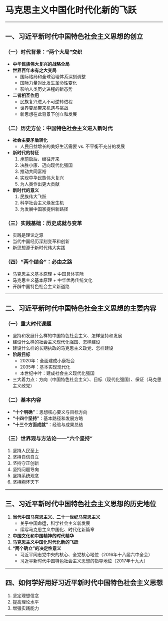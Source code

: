 # 马克思主义中国化时代化新的飞跃

---

## 一、习近平新时代中国特色社会主义思想的创立

### （一）时代背景：“两个大局”交织
- **中华民族伟大复兴的战略全局**
- **世界百年未有之大变局**
    - 国际格局和全球治理体系深刻调整
    - 国际力量对比发生革命性变化
    - 影响人类历史进程的新态势
- **二者相互作用**
    - 民族复兴进入不可逆转进程
    - 世界变局带来机遇与挑战
    - 新思想在此背景下创立和发展

### （二）历史方位：中国特色社会主义进入新时代
- **社会主要矛盾转化**
    - 人民日益增长的美好生活需要 vs. 不平衡不充分的发展
- **新时代的特征**
    1. 承前启后、继往开来
    2. 决胜小康、迈向现代化强国
    3. 推动共同富裕
    4. 实现中华民族伟大复兴
    5. 为人类作出更大贡献
- **新时代的意义**
    1. 民族伟大飞跃
    2. 科学社会主义焕发生机
    3. 为发展中国家提供新路径

### （三）实践基础：历史成就与变革
- 实践是理论之源
- 当代中国经历深刻变革和创新
- 新思想源于新时代伟大实践

### （四）“两个结合”：必由之路
- 马克思主义基本原理 + 中国具体实际
- 马克思主义基本原理 + 中华优秀传统文化
- 开辟中国特色社会主义新道路

---

## 二、习近平新时代中国特色社会主义思想的主要内容

### （一）重大时代课题
- 坚持和发展什么样的中国特色社会主义、怎样坚持和发展
- 建设什么样的社会主义现代化强国、怎样建设
- 建设什么样的长期执政的马克思主义政党、怎样建设
- **阶段目标**
    - 2020年：全面建成小康社会
    - 2035年：基本实现现代化
    - 本世纪中叶：建成社会主义现代化强国
- 三大着力点：方向（中国特色社会主义）、目标（现代化强国）、保证（马克思主义政党）

### （二）基本内容
- **“十个明确”**：思想核心要义与目标方向
- **“十四个坚持”**：基本路径和发展方略
- **“十三个方面成就”**：经验与成果总结

### （三）世界观与方法论——“六个坚持”
1. 坚持人民至上
2. 坚持自信自立
3. 坚持守正创新
4. 坚持问题导向
5. 坚持系统观念
6. 坚持胸怀天下

---

## 三、习近平新时代中国特色社会主义思想的历史地位

1. **当代中国马克思主义、二十一世纪马克思主义**
    - 关乎中国命运，科学社会主义新发展
    - 续写马克思主义中国化、时代化新篇章
2. **中国文化和中国精神的时代精华**
3. **马克思主义中国化时代化新的飞跃**
4. **“两个确立”的决定性意义**
    - 习近平同志党中央的核心、全党核心地位（2016年十八届六中全会）
    - 习近平新时代中国特色社会主义思想的指导地位（2017年十九大）

---

## 四、如何学好用好习近平新时代中国特色社会主义思想

1. 坚定理想信念
2. 提高理论水平
3. 增强实践能力

---